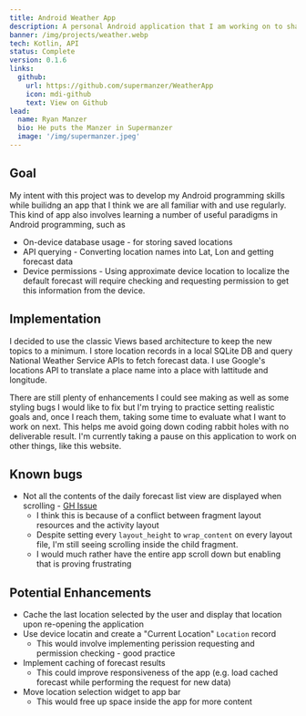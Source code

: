 ```yaml
---
title: Android Weather App
description: A personal Android application that I am working on to sharpen my Android coding skills.
banner: /img/projects/weather.webp
tech: Kotlin, API
status: Complete
version: 0.1.6
links:
  github:
    url: https://github.com/supermanzer/WeatherApp
    icon: mdi-github
    text: View on Github
lead:
  name: Ryan Manzer
  bio: He puts the Manzer in Supermanzer
  image: '/img/supermanzer.jpeg'
---
```

## Goal
My intent with this project was to develop my Android programming skills while builidng an app that I think we are all familiar with and use regularly.  This kind of app also involves learning a number of useful paradigms in Android programming, such as
* On-device database usage - for storing saved locations
* API querying - Converting location names into Lat, Lon and getting forecast data
* Device permissions - Using approximate device location to localize the default forecast will require checking and requesting permission to get this information from the device.

## Implementation
I decided to use the classic Views based architecture to keep the new topics to a minimum.  I store location records in a local SQLite DB and query National Weather Service APIs to fetch forecast data.  I use Google's locations API to translate a place name into a place with lattitude and longitude.  

There are still plenty of enhancements I could see making as well as some styling bugs I would like to fix but I'm trying to practice setting realistic goals and, once I reach them, taking some time to evaluate what I want to work on next.  This helps me avoid going down coding rabbit holes with no deliverable result.  I'm currently taking a pause on this application to work on other things, like this website.

## Known bugs
* Not all the contents of the daily forecast list view are displayed when scrolling - [GH Issue](https://github.com/supermanzer/WeatherApp/issues/6)
  * I think this is because of a conflict between fragment layout resources and the activity layout
  * Despite setting every `layout_height` to `wrap_content` on every layout file, I'm still seeing scrolling inside the child fragment.
  * I would much rather have the entire app scroll down but enabling that is proving frustrating

## Potential Enhancements
* Cache the last location selected by the user and display that location upon re-opening the application
* Use device locatin and create a "Current Location" `Location` record
  * This would involve implementing perission requesting and permission checking - good practice
* Implement caching of forecast results
  * This could improve responsiveness of the app (e.g. load cached forecast while performing the request for new data)
* Move location selection widget to app bar
  * This would free up space inside the app for more content

